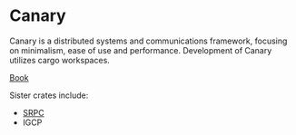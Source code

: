 # Canary

Canary is a distributed systems and communications framework, focusing on minimalism, ease of use and performance.
Development of Canary utilizes cargo workspaces.

[Book](https://znx3p0.github.io/canary-book/)

Sister crates include:
- [SRPC](https://github.com/znx3p0/srpc)
- IGCP
